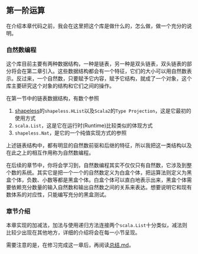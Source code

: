 ## 第一阶运算
在介绍本章代码之前，我会在这里把这个库是做什么的，怎么做，做一个充分的说明。

### 自然数编程
这个库目前主要有两种数据结构，一种是链表，另一种是双头链表，双头链表的部分将会在第二章引入。这些数据结构都会有一个特征，它们的大小可以用自然数表示。反过来，一个自然数，只要赋予它内容，赋予它结构，就成了一个对象，这个库主要研究这个对象的结构和它们之间的操作。

在第一节中的链表数据结构，有数个参照
1. [shapeless](https://github.com/milessabin/shapeless)的`shapeless.HList`以及`Scala2`的`Type Projection`，这是它最初的使用方式
1. `scala.List`，这是它在运行时(Runtime)比较类似的体现方式
1. `shapeless.Nat`，是它的一个纯值实现方式的参照

上述链表结构中，都有明显的自然数前驱和后继的特征，所以我把这一类结构以及在此之上的相互作用称为自然数编程。

在后续的章节中，你将会学习到，自然数编程其实不仅仅只有自然数，它涉及到整个数的系统。其实它是把一个一个的自然数定义为白盒个体，把运算法则定义为黑盒个体，负数、小数等都是黑盒个体。白盒个体可以直白地表示出来，黑盒个体需要依赖充分数量的输入自然数和输出自然数之间的关系来表达。想要说明它和现有数体系的对应性，只能编写充分的黑盒测试。

### 章节介绍
本章实现的加减法，加法与使用递归方法连接两个`scala.List`十分类似，减法则比较少出现在其他地方，详细的介绍将会在每一小节呈现。

需要注意的是，在修习完成这一章后，再阅读[总结.md](./%E6%80%BB%E7%BB%93.md)。